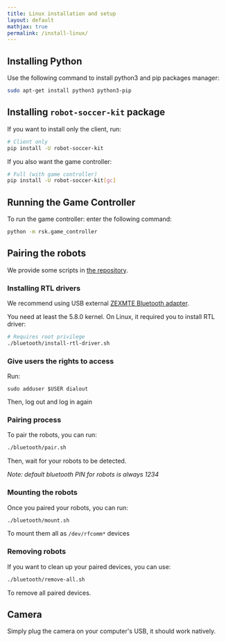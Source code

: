 ```yaml
---
title: Linux installation and setup
layout: default
mathjax: true
permalink: /install-linux/
---
```


## Installing Python

Use the following command to install python3 and pip packages manager:

```bash
sudo apt-get install python3 python3-pip
```

## Installing `robot-soccer-kit` package

If you want to install only the client, run:

```bash
# Client only
pip install -U robot-soccer-kit
```

If you also want the game controller:

```bash
# Full (with game controller)
pip install -U robot-soccer-kit[gc]
```

## Running the Game Controller

To run the game controller: enter the following command:

```bash
python -m rsk.game_controller
```

## Pairing the robots

We provide some scripts in [the repository](https://github.com/robot-soccer-kit/robot-soccer-kit/tree/master/bluetooth).

### Installing RTL drivers

We recommend using USB external [ZEXMTE Bluetooth adapter](https://www.amazon.fr/gp/product/B08SC9M9K3/).

You need at least the 5.8.0 kernel.
On Linux, it required you to install RTL driver:

```bash
# Requires root privilege
./bluetooth/install-rtl-driver.sh
```
### Give users the rights to access

Run:

```
sudo adduser $USER dialout
```

Then, log out and log in again

### Pairing process

To pair the robots, you can run:

```bash
./bluetooth/pair.sh
```

Then, wait for your robots to be detected.

*Note: default bluetooth PIN for robots is always 1234*

### Mounting the robots

Once you paired your robots, you can run:

```bash
./bluetooth/mount.sh
```

To mount them all as `/dev/rfcomm*` devices

### Removing robots

If you want to clean up your paired devices, you can use:

```bash
./bluetooth/remove-all.sh
```

To remove all paired devices.

## Camera

Simply plug the camera on your computer's USB, it should work natively.